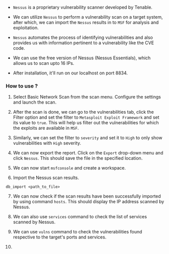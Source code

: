 
+ `Nessus` is a proprietary vulnerability scanner developed by Tenable. 

+ We can utilize `Nessus` to perform a vulnerability scan on a target system, after which, we can import the `Nessus` results in to `MSF` for analysis and exploitation. 

+ `Nessus` automates the process of identifying vulnerabilities and also provides us with information pertinent to a vulnerability like the CVE code. 

+ We can use the free version of Nessus (Nessus Essentials), which allows us to scan upto 16 IPs. 

- After installation, it'll run on our localhost on port 8834.

### How to use ?

1. Select Basic Network Scan from the scan menu. Configure the settings and launch the scan.

2. After the scan is done, we can go to the vulnerabilities tab, click the Filter option and set the filter to `Metasploit Exploit Framework` and set its value to `true`. This will help us filter out the vulnerabilities for which the exploits are available in `MSF`.

3. Similarly, we can set the filter to `severity` and set it to `High` to only show vulnerabilities with `High` severity. 

4. We can now export the report. Click on the `Export` drop-down menu and click `Nessus`. This should save the file in the specified location.

5. We can now start `msfconsole` and create a workspace. 

6. Import the Nessus scan results.
```
db_import <path_to_file>
```

7. We can now check if the scan results have been successfully imported by using command `hosts`. This should display the IP address scanned by Nessus.

8. We can also use `services` command to check the list of services scanned by Nessus.

9. We can use `vulns` command to check the vulnerabilities found respective to the target's ports and services.

10. 






